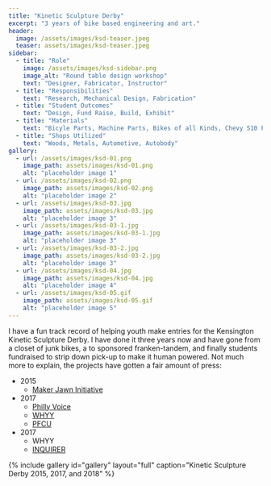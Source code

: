 ```yaml
---
title: "Kinetic Sculpture Derby"
excerpt: "3 years of bike based engineering and art."
header:
  image: /assets/images/ksd-teaser.jpeg
  teaser: assets/images/ksd-teaser.jpeg
sidebar:
  - title: "Role"
    image: /assets/images/ksd-sidebar.png
    image_alt: "Round table design workshop"
    text: "Designer, Fabricator, Instructor"
  - title: "Responsibilities"
    text: "Research, Mechanical Design, Fabrication"
  - title: "Student Outcomes"
    text: "Design, Fund Raise, Build, Exhibit"
  - title: "Materials"
    text: "Bicyle Parts, Machine Parts, Bikes of all Kinds, Chevy S10 Pickup"
  - title: "Shops Utilized"
    text: "Woods, Metals, Automotive, Autobody"
gallery:
  - url: /assets/images/ksd-01.png
    image_path: assets/images/ksd-01.png
    alt: "placeholder image 1"
  - url: /assets/images/ksd-02.png
    image_path: assets/images/ksd-02.png
    alt: "placeholder image 2"
  - url: /assets/images/ksd-03.jpg
    image_path: assets/images/ksd-03.jpg
    alt: "placeholder image 3"
  - url: /assets/images/ksd-03-1.jpg
    image_path: assets/images/ksd-03-1.jpg
    alt: "placeholder image 3"
  - url: /assets/images/ksd-03-2.jpg
    image_path: assets/images/ksd-03-2.jpg
    alt: "placeholder image 3"
  - url: /assets/images/ksd-04.jpg
    image_path: assets/images/ksd-04.jpg
    alt: "placeholder image 4"
  - url: /assets/images/ksd-05.gif
    image_path: assets/images/ksd-05.gif
    alt: "placeholder image 5"
---
```


I have a fun track record of helping youth make entries for the Kensington Kinetic Sculpture Derby. I have done it three years now and have gone from a closet of junk bikes, a to sponsored franken-tandem, and finally students fundraised to strip down pick-up to make it human powered. Not much more to explain, the projects have gotten a fair amount of press:

- 2015
  - [Maker Jawn Initiative](https://www.youtube.com/watch?v=mw3VB9Scfys)
- 2017
  - [Philly Voice](https://www.phillyvoice.com/west-phillys-the-workshop-school-joins-this-years-kensington-kinetic-sculpture-derby/)
  - [WHYY](https://whyy.org/articles/students-to-test-their-mettle-in-phillys-kinetic-sculpture-parade-photos/)
  - [PFCU](https://www.pfcu.com/pfcu-news/single-news/philadelphia-federal-credit-union-to-sponsor-student-team-from-the-workshop-school-in-2017-pfcu-kensington-kinetic-sculpture-derby-and-arts-festival)
- 2017
  - WHYY
  - [INQUIRER](https://www.inquirer.com/philly/entertainment/kensington-kinetic-sculpture-derby-workshop-school-20180517.html)

{% include gallery id="gallery" layout="full" caption="Kinetic Sculpture Derby 2015, 2017, and 2018" %}
